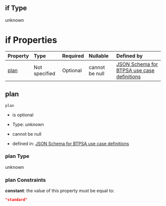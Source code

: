 ## if Type

unknown

# if Properties

| Property      | Type          | Required | Nullable       | Defined by                                                                                                                                                                                                                                  |
| :------------ | :------------ | :------- | :------------- | :------------------------------------------------------------------------------------------------------------------------------------------------------------------------------------------------------------------------------------------ |
| [plan](#plan) | Not specified | Optional | cannot be null | [JSON Schema for BTPSA use case definitions](btpsa-usecase-properties-services-items-allof-1-then-allof-90-then-allof-1-if-properties-plan.md "undefined#/properties/services/items/allOf/1/then/allOf/90/then/allOf/1/if/properties/plan") |

## plan



`plan`

*   is optional

*   Type: unknown

*   cannot be null

*   defined in: [JSON Schema for BTPSA use case definitions](btpsa-usecase-properties-services-items-allof-1-then-allof-90-then-allof-1-if-properties-plan.md "undefined#/properties/services/items/allOf/1/then/allOf/90/then/allOf/1/if/properties/plan")

### plan Type

unknown

### plan Constraints

**constant**: the value of this property must be equal to:

```json
"standard"
```
